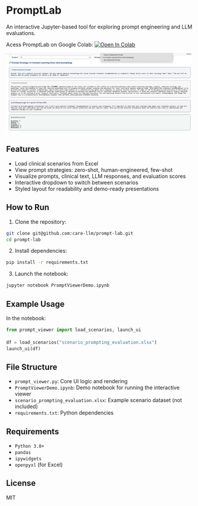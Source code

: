 # PromptLab

An interactive Jupyter-based tool for exploring prompt engineering and LLM evaluations.

Acess PromptLab on Google Colab: <a target="_blank" href="https://colab.research.google.com/github/care-llm/prompt-lab/blob/main/PromptLabDashboard.ipynb">
  <img src="https://colab.research.google.com/assets/colab-badge.svg" alt="Open In Colab"/>
</a>

![PromptViewer UI](media/dashboard_screenshot.png)

## Features

- Load clinical scenarios from Excel
- View prompt strategies: zero-shot, human-engineered, few-shot
- Visualize prompts, clinical text, LLM responses, and evaluation scores
- Interactive dropdown to switch between scenarios
- Styled layout for readability and demo-ready presentations




## How to Run

1. Clone the repository:
```bash
git clone git@github.com:care-llm/prompt-lab.git
cd prompt-lab
```

2. Install dependencies:
```bash
pip install -r requirements.txt
```

3. Launch the notebook:
```bash
jupyter notebook PromptViewerDemo.ipynb
```

## Example Usage

In the notebook:

```python
from prompt_viewer import load_scenarios, launch_ui

df = load_scenarios("scenario_prompting_evaluation.xlsx")
launch_ui(df)
```

## File Structure

- `prompt_viewer.py`: Core UI logic and rendering
- `PromptViewerDemo.ipynb`: Demo notebook for running the interactive viewer
- `scenario_prompting_evaluation.xlsx`: Example scenario dataset (not included)
- `requirements.txt`: Python dependencies



## Requirements

- `Python 3.8+`
- `pandas`
- `ipywidgets`
- `openpyxl` (for Excel)

## License

MIT
